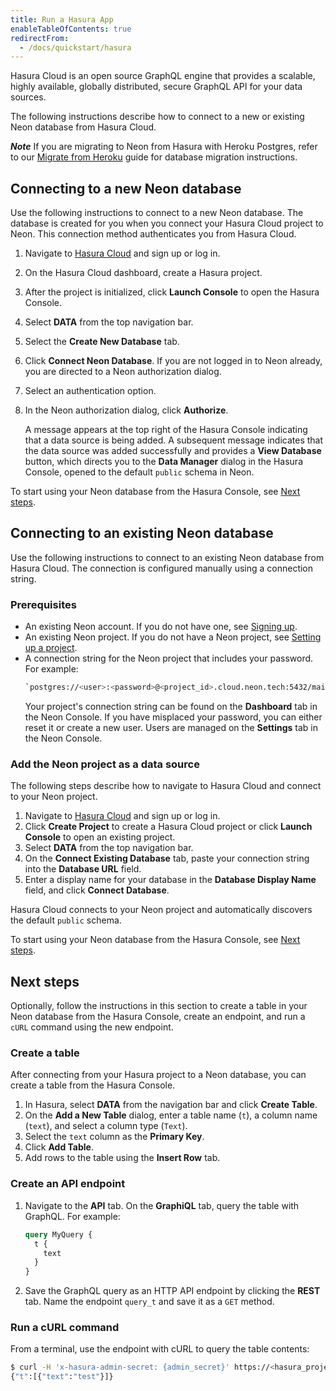 ```yaml
---
title: Run a Hasura App
enableTableOfContents: true
redirectFrom:
  - /docs/quickstart/hasura
---
```


Hasura Cloud is an open source GraphQL engine that provides a scalable, highly available, globally distributed, secure GraphQL API for your data sources.

The following instructions describe how to connect to a new or existing Neon database from Hasura Cloud.

_**Note**_ If you are migrating to Neon from Hasura with Heroku Postgres, refer to our [Migrate from Heroku](/docs/how-to-guides/hasura-heroku-migration) guide for database migration instructions.

## Connecting to a new Neon database

Use the following instructions to connect to a new Neon database. The database is created for you when you connect your Hasura Cloud project to Neon. This connection method authenticates you from Hasura Cloud. 

1. Navigate to [Hasura Cloud](https://cloud.hasura.io/projects) and sign up or log in.
1. On the Hasura Cloud dashboard, create a Hasura project.
1. After the project is initialized, click **Launch Console** to open the Hasura Console.
1. Select **DATA** from the top navigation bar.
1. Select the **Create New Database** tab.
1. Click **Connect Neon Database**. If you are not logged in to Neon already, you are directed to a Neon authorization dialog.
1. Select an authentication option.  
1. In the Neon authorization dialog, click **Authorize**.

    A message appears at the top right of the Hasura Console indicating that a data source is being added. A subsequent message indicates that the data source was added successfully and provides a **View Database** button, which directs you to the **Data Manager** dialog in the Hasura Console, opened to the default `public` schema in Neon.

To start using your Neon database from the Hasura Console, see [Next steps](#next-steps).

## Connecting to an existing Neon database

Use the following instructions to connect to an existing Neon database from Hasura Cloud. The connection is configured manually using a connection string.

### Prerequisites

- An existing Neon account. If you do not have one, see [Signing up](/docs/get-started-with-neon/signing-up).
- An existing Neon project. If you do not have a Neon project, see [Setting up a project](/docs/get-started-with-neon/setting-up-a-project).
- A connection string for the Neon project that includes your password. For example:  
  ```sh
  `postgres://<user>:<password>@<project_id>.cloud.neon.tech:5432/main`.
  ```
  Your project's connection string can be found on the **Dashboard** tab in the Neon Console. If you have misplaced your password, you can either reset it or create a new user. Users are managed on the **Settings** tab in the Neon Console.

### Add the Neon project as a data source

The following steps describe how to navigate to Hasura Cloud and connect to your Neon project.

1. Navigate to [Hasura Cloud](https://cloud.hasura.io/projects) and sign up or log in.
1. Click **Create Project** to create a Hasura Cloud project or click **Launch Console** to open an existing project.
1. Select **DATA** from the top navigation bar. 
1. On the **Connect Existing Database** tab, paste your connection string into the **Database URL** field.
1. Enter a display name for your database in the **Database Display Name** field, and click **Connect Database**.

Hasura Cloud connects to your Neon project and automatically discovers the default `public` schema.

To start using your Neon database from the Hasura Console, see [Next steps](#next-steps).

## Next steps

Optionally, follow the instructions in this section to create a table in your Neon database from the Hasura Console, create an endpoint, and run a `cURL` command using the new endpoint.

### Create a table

After connecting from your Hasura project to a Neon database, you can create a table from the Hasura Console.

1. In Hasura, select **DATA** from the navigation bar and click **Create Table**.
1. On the **Add a New Table** dialog, enter a table name (`t`), a column name (`text`), and select a column type (`Text`).
1. Select the `text` column as the **Primary Key**.
1. Click **Add Table**.
1. Add rows to the table using the **Insert Row** tab.

### Create an API endpoint

1. Navigate to the **API** tab. On the **GraphiQL** tab, query the table with GraphQL. For example:

    ```graphql
    query MyQuery {
      t {
        text
      }
    }
    ```

2. Save the GraphQL query as an HTTP API endpoint by clicking the **REST** tab. Name the endpoint `query_t` and save it as a `GET` method.

### Run a cURL command

From a terminal, use the endpoint with cURL to query the table contents:

```bash
$ curl -H 'x-hasura-admin-secret: {admin_secret}' https://<hasura_project_name>.hasura.app/api/rest/query_t
{"t":[{"text":"test"}]}
 ```